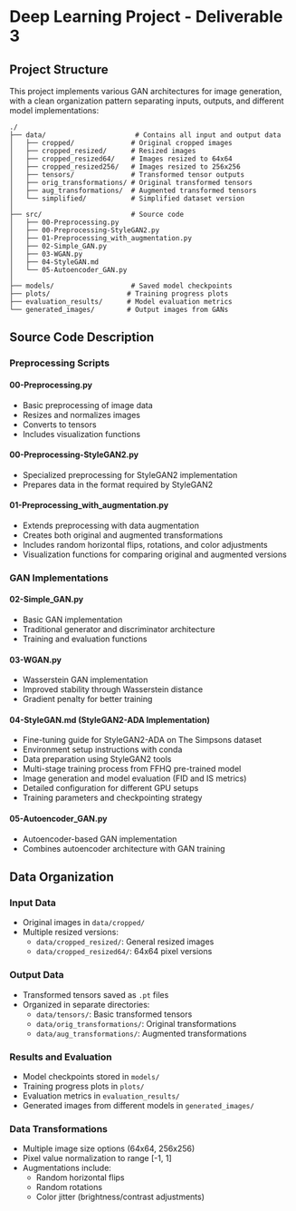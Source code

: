 # Deep Learning Project - Deliverable 3

## Project Structure

This project implements various GAN architectures for image generation, with a clean organization pattern separating inputs, outputs, and different model implementations:

```
./
├── data/                      # Contains all input and output data
│   ├── cropped/              # Original cropped images
│   ├── cropped_resized/      # Resized images
│   ├── cropped_resized64/    # Images resized to 64x64
│   ├── cropped_resized256/   # Images resized to 256x256
│   ├── tensors/              # Transformed tensor outputs
│   ├── orig_transformations/ # Original transformed tensors
│   ├── aug_transformations/  # Augmented transformed tensors
│   └── simplified/           # Simplified dataset version
│
├── src/                      # Source code
│   ├── 00-Preprocessing.py
│   ├── 00-Preprocessing-StyleGAN2.py
│   ├── 01-Preprocessing_with_augmentation.py
│   ├── 02-Simple_GAN.py
│   ├── 03-WGAN.py
│   ├── 04-StyleGAN.md
│   └── 05-Autoencoder_GAN.py
│
├── models/                   # Saved model checkpoints
├── plots/                   # Training progress plots
├── evaluation_results/      # Model evaluation metrics
└── generated_images/        # Output images from GANs
```

## Source Code Description

### Preprocessing Scripts

#### 00-Preprocessing.py
- Basic preprocessing of image data
- Resizes and normalizes images
- Converts to tensors
- Includes visualization functions

#### 00-Preprocessing-StyleGAN2.py
- Specialized preprocessing for StyleGAN2 implementation
- Prepares data in the format required by StyleGAN2

#### 01-Preprocessing_with_augmentation.py
- Extends preprocessing with data augmentation
- Creates both original and augmented transformations
- Includes random horizontal flips, rotations, and color adjustments
- Visualization functions for comparing original and augmented versions

### GAN Implementations

#### 02-Simple_GAN.py
- Basic GAN implementation
- Traditional generator and discriminator architecture
- Training and evaluation functions

#### 03-WGAN.py
- Wasserstein GAN implementation
- Improved stability through Wasserstein distance
- Gradient penalty for better training

#### 04-StyleGAN.md (StyleGAN2-ADA Implementation)
- Fine-tuning guide for StyleGAN2-ADA on The Simpsons dataset
- Environment setup instructions with conda
- Data preparation using StyleGAN2 tools
- Multi-stage training process from FFHQ pre-trained model
- Image generation and model evaluation (FID and IS metrics)
- Detailed configuration for different GPU setups
- Training parameters and checkpointing strategy

#### 05-Autoencoder_GAN.py
- Autoencoder-based GAN implementation
- Combines autoencoder architecture with GAN training

## Data Organization

### Input Data
- Original images in `data/cropped/`
- Multiple resized versions:
  - `data/cropped_resized/`: General resized images
  - `data/cropped_resized64/`: 64x64 pixel versions

### Output Data
- Transformed tensors saved as `.pt` files
- Organized in separate directories:
  - `data/tensors/`: Basic transformed tensors
  - `data/orig_transformations/`: Original transformations
  - `data/aug_transformations/`: Augmented transformations

### Results and Evaluation
- Model checkpoints stored in `models/`
- Training progress plots in `plots/`
- Evaluation metrics in `evaluation_results/`
- Generated images from different models in `generated_images/`

### Data Transformations
- Multiple image size options (64x64, 256x256)
- Pixel value normalization to range [-1, 1]
- Augmentations include:
  - Random horizontal flips
  - Random rotations
  - Color jitter (brightness/contrast adjustments)